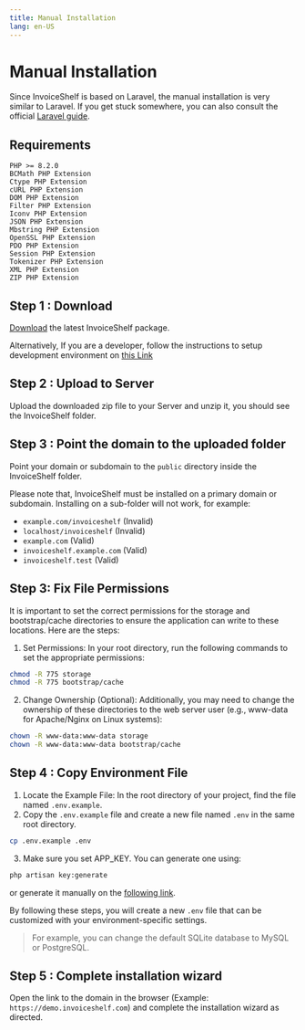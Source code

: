 ```yaml
---
title: Manual Installation
lang: en-US
---
```


# Manual Installation

Since InvoiceShelf is based on Laravel, the manual installation is very similar to Laravel. If you get stuck somewhere, you can also consult the official [Laravel guide](https://laravel.com/docs/11.x/deployment#nginx).

## Requirements

```
PHP >= 8.2.0
BCMath PHP Extension
Ctype PHP Extension
cURL PHP Extension
DOM PHP Extension
Filter PHP Extension
Iconv PHP Extension
JSON PHP Extension
Mbstring PHP Extension
OpenSSL PHP Extension
PDO PHP Extension
Session PHP Extension
Tokenizer PHP Extension
XML PHP Extension
ZIP PHP Extension
```

## Step 1 : Download

[Download](http://invoiceshelf.com/) the latest InvoiceShelf package.

Alternatively, If you are a developer, follow the instructions to setup development environment on [this Link](../developer-guide.md)

## Step 2 : Upload to Server

Upload the downloaded zip file to your Server and unzip it, you should see the InvoiceShelf folder.

## Step 3 : Point the domain to the uploaded folder

Point your domain or subdomain to the `public` directory inside the InvoiceShelf folder.

Please note that, InvoiceShelf must be installed on a primary domain or subdomain. Installing on a sub-folder will not work, for example:

- `example.com/invoiceshelf` (Invalid)
- `localhost/invoiceshelf` (Invalid)
- `example.com` (Valid)
- `invoiceshelf.example.com` (Valid)
- `invoiceshelf.test` (Valid)

## Step 3: Fix File Permissions

It is important to set the correct permissions for the storage and bootstrap/cache directories to ensure the application can write to these locations. Here are the steps:

1. Set Permissions: In your root directory, run the following commands to set the appropriate permissions:

```sh
chmod -R 775 storage
chmod -R 775 bootstrap/cache
```

2. Change Ownership (Optional): Additionally, you may need to change the ownership of these directories to the web server user (e.g., www-data for Apache/Nginx on Linux systems):

```sh
chown -R www-data:www-data storage
chown -R www-data:www-data bootstrap/cache
```

## Step 4 : Copy Environment File

1. Locate the Example File: In the root directory of your project, find the file named `.env.example`.
2. Copy the `.env.example` file and create a new file named `.env` in the same root directory.

```sh
cp .env.example .env
```
3. Make sure you set APP_KEY. You can generate one using:

```sh
php artisan key:generate
```

or generate it manually on the [following link](https://generate-random.org/laravel-key-generator).


By following these steps, you will create a new `.env` file that can be customized with your environment-specific settings.

> For example, you can change the default SQLite database to MySQL or PostgreSQL.

## Step 5 : Complete installation wizard

Open the link to the domain in the browser (Example: `https://demo.invoiceshelf.com`) and complete the installation wizard as directed.
